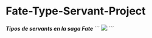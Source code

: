 # Fate-Type-Servant-Project
***Tipos de servants en la saga Fate***
´´´<html>
<img src= "Diagrama sin título.drawio.png"> 
´´´
